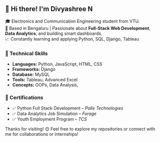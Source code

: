 ## 👋 Hi there! I'm Divyashree N


🎓  Electronics and Communication Engineering student from VTU.  
📍 Based in Bengaluru | Passionate about **Full-Stack Web Development**, **Data Analytics**, and building smart dashboards.  
📈 Constantly learning and applying Python, SQL, Django, Tableau


### 🚀 Technical Skills  
- **Languages:** Python, JavaScript, HTML, CSS  
- **Frameworks:** Django  
- **Database:** MySQL  
- **Tools:** Tableau, Advanced Excel  
- **Concepts:** OOPs, Data Analysis, 



### 📜 Certifications
- ✅ Python Full Stack Development – *Palle Technologies*  
- ✅ Data Analytics Job Simulation – *Forage*  
- ✅ Youth Employment Program – *TCS*





Thanks for visiting! 😊 Feel free to explore my repositories or connect with me for collaborations or internships!





